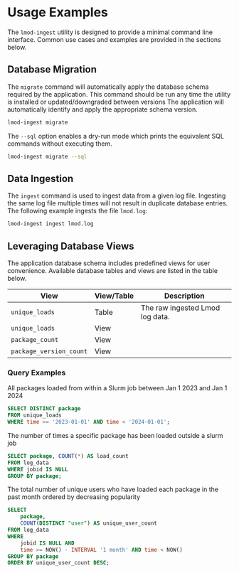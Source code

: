 # Usage Examples

The `lmod-ingest` utility is designed to provide a minimal command line interface.
Common use cases and examples are provided in the sections below.

## Database Migration

The `migrate` command will automatically apply the database schema required by the application.
This command should be run any time the utility is installed or updated/downgraded between versions
The application will automatically identify and apply the appropriate schema version.

```bash
lmod-ingest migrate
```

The `--sql` option enables a dry-run mode which prints the equivalent SQL commands without executing them.

```bash
lmod-ingest migrate --sql
```

## Data Ingestion

The `ingest` command is used to ingest data from a given log file.
Ingesting the same log file multiple times will not result in duplicate database entries.
The following example ingests the file `lmod.log`:

```bash
lmod-ingest ingest lmod.log
```

## Leveraging Database Views

The application database schema includes predefined views for user convenience.
Available database tables and views are listed in the table below.

| View                    | View/Table | Description                     |
|-------------------------|------------|---------------------------------|
| `unique_loads`          | Table      | The raw ingested Lmod log data. |
| `unique_loads`          | View       |                                 |
| `package_count`         | View       |                                 |
| `package_version_count` | View       |                                 |

### Query Examples

All packages loaded from within a Slurm job between Jan 1 2023 and Jan 1 2024

```sql
SELECT DISTINCT package
FROM unique_loads
WHERE time >= '2023-01-01' AND time < '2024-01-01';
```

The number of times a specific package has been loaded outside a slurm job

```sql
SELECT package, COUNT(*) AS load_count
FROM log_data
WHERE jobid IS NULL
GROUP BY package;
```

The total number of unique users who have loaded each package in the past month ordered by decreasing popularity

```sql
SELECT
    package,
    COUNT(DISTINCT "user") AS unique_user_count
FROM log_data
WHERE 
    jobid IS NULL AND
    time >= NOW() - INTERVAL '1 month' AND time < NOW()
GROUP BY package
ORDER BY unique_user_count DESC;
```